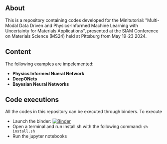 ## About
This is a repository containing codes developed for the Minitutorial: "Multi-Modal Data Driven and Physics-Informed Machine Learning with Uncertainty for Materials Applications", presented at the SIAM Conference on Materials Science (MS24) held at Pittsburg from May 19-23 2024. 

## Content
The following examples are impelemented:
* **Physics Informed Nueral Network**
* **DeepONets**
* **Bayesian Neural Networks**
  
## Code executions
All the codes in this repository can be executed through binders. To execute
* Launch the binder: [![Binder](https://mybinder.org/badge_logo.svg)](https://mybinder.org/v2/gh/ponkrshnan/SIAM_MS24_tutorial.git/HEAD)
* Open a terminal and run install.sh with the following command: ```sh install.sh```
* Run the jupyter notebooks

